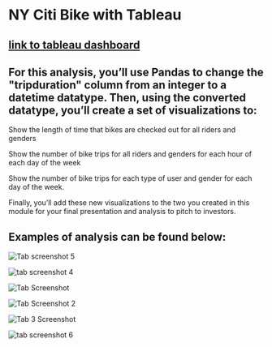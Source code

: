 # NY Citi Bike with Tableau

## [link to tableau dashboard](https://public.tableau.com/app/profile/taylor.mathieu)

## For this analysis, you’ll use Pandas to change the "tripduration" column from an integer to a datetime datatype. Then, using the converted datatype, you’ll create a set of visualizations to:

Show the length of time that bikes are checked out for all riders and genders

Show the number of bike trips for all riders and genders for each hour of each day of the week

Show the number of bike trips for each type of user and gender for each day of the week.

Finally, you’ll add these new visualizations to the two you created in this module for your final presentation and analysis to pitch to investors.


## Examples of analysis can be found below:

![Tab screenshot 5](https://user-images.githubusercontent.com/85597990/144120377-770e5d5c-08c8-4e4e-8879-5b070c4f079b.png)

![tab screenshot 4](https://user-images.githubusercontent.com/85597990/144120395-12083706-87ef-4320-a519-5e367b7871f9.png)

![Tab Screenshot](https://user-images.githubusercontent.com/85597990/144120414-6db465ac-3064-414f-822d-acdd742febfb.png)

![Tab Screenshot 2](https://user-images.githubusercontent.com/85597990/144120424-62db8d16-d3c9-43d8-a07d-7d36dcceb0e6.png)

![Tab 3 Screenshot](https://user-images.githubusercontent.com/85597990/144120440-c3fe954f-cc09-4234-aa77-4013cf2c4b83.png)

![tab screenshot 6](https://user-images.githubusercontent.com/85597990/144120451-ae2b4a6d-570f-4c5d-bf5b-95144a56917f.png)
